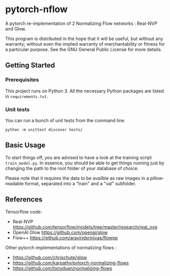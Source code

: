 # pytorch-nflow

A pytorch re-implementation of 2 Normalizing Flow networks : Real-NVP and Glow.

This program is distributed in the hope that it will be useful, but without any warranty; without even the implied warranty of merchantability or fitness for a particular purpose. See the GNU General Public License for more details.

## Getting Started

### Prerequisites
This project runs on Python 3. All the necessary Python packages are listed in ```requirements.txt```.

### Unit tests
You can run a bunch of unit tests from the command line.

```buildoutcfg
python -m unittest discover tests/
```

## Basic Usage

To start things off, you are advised to have a look at the training script ```train_model.py```.
In essence, you should be able to get things running just by changing the path to the root folder of your database of choice.

Please note that it requires the data to be availble as raw images in a pillow-readable format, separated into a "train" and a "val" subfolder.


## References

Tensorflow code: 
- Real-NVP https://github.com/tensorflow/models/tree/master/research/real_nvp
- OpenAI Glow https://github.com/openai/glow
- Flow++ https://github.com/aravindsrinivas/flowpp

Other pytorch implementations of normalizing flows :
- https://github.com/chrischute/glow
- https://github.com/karpathy/pytorch-normalizing-flows
- https://github.com/tonyduan/normalizing-flows
